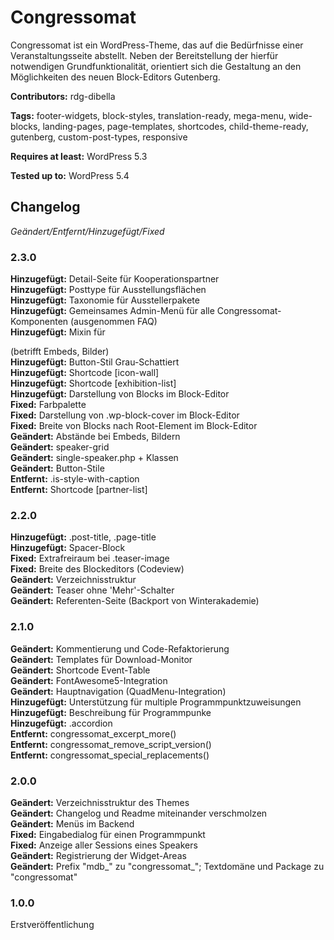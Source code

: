 # Congressomat
Congressomat ist ein WordPress-Theme, das auf die Bedürfnisse einer Veranstaltungsseite abstellt. Neben der Bereitstellung der hierfür notwendigen Grundfunktionalität, orientiert sich die Gestaltung an den Möglichkeiten des neuen Block-Editors Gutenberg.

__Contributors:__ rdg-dibella

__Tags:__  footer-widgets, block-styles, translation-ready, mega-menu, wide-blocks, landing-pages, page-templates, shortcodes, child-theme-ready, gutenberg, custom-post-types, responsive

__Requires at least:__ WordPress 5.3  

__Tested up to:__ WordPress 5.4  


## Changelog
*Geändert/Entfernt/Hinzugefügt/Fixed*

### 2.3.0  
**Hinzugefügt:** Detail-Seite für Kooperationspartner    
**Hinzugefügt:** Posttype für Ausstellungsflächen  
**Hinzugefügt:** Taxonomie für Ausstellerpakete  
**Hinzugefügt:** Gemeinsames Admin-Menü für alle Congressomat-Komponenten (ausgenommen FAQ)  
**Hinzugefügt:** Mixin für <figcaption> (betrifft Embeds, Bilder)  
**Hinzugefügt:** Button-Stil Grau-Schattiert  
**Hinzugefügt:** Shortcode [icon-wall]  
**Hinzugefügt:** Shortcode [exhibition-list]  
**Hinzugefügt:** Darstellung von Blocks im Block-Editor  
**Fixed:** Farbpalette  
**Fixed:** Darstellung von .wp-block-cover im Block-Editor  
**Fixed:** Breite von Blocks nach Root-Element im Block-Editor   
**Geändert:** Abstände bei Embeds, Bildern  
**Geändert:** speaker-grid  
**Geändert:** single-speaker.php + Klassen  
**Geändert:** Button-Stile  
**Entfernt:** .is-style-with-caption  
**Entfernt:** Shortcode [partner-list]  


### 2.2.0
**Hinzugefügt:** .post-title, .page-title  
**Hinzugefügt:** Spacer-Block   
**Fixed:** Extrafreiraum bei .teaser-image  
**Fixed:** Breite des Blockeditors (Codeview)  
**Geändert:** Verzeichnisstruktur  
**Geändert:** Teaser ohne 'Mehr'-Schalter  
**Geändert:** Referenten-Seite (Backport von Winterakademie)  

### 2.1.0
**Geändert:** Kommentierung und Code-Refaktorierung   
**Geändert:** Templates für Download-Monitor  
**Geändert:** Shortcode Event-Table  
**Geändert:** FontAwesome5-Integration  
**Geändert:** Hauptnavigation (QuadMenu-Integration)  
**Hinzugefügt:** Unterstützung für multiple Programmpunktzuweisungen  
**Hinzugefügt:** Beschreibung für Programmpunke  
**Hinzugefügt:** .accordion  
**Entfernt:** congressomat_excerpt_more()  
**Entfernt:** congressomat_remove_script_version()  
**Entfernt:** congressomat_special_replacements()  

### 2.0.0
**Geändert:** Verzeichnisstruktur des Themes  
**Geändert:** Changelog und Readme miteinander verschmolzen  
**Geändert:** Menüs im Backend  
**Fixed:** Eingabedialog für einen Programmpunkt  
**Fixed:** Anzeige aller Sessions eines Speakers  
**Geändert:** Registrierung der Widget-Areas  
**Geändert:** Prefix "mdb_" zu "congressomat_"; Textdomäne und Package zu "congressomat"  

### 1.0.0
Erstveröffentlichung
